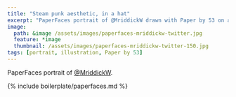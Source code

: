 ```yaml
---
title: "Steam punk aesthetic, in a hat"
excerpt: "PaperFaces portrait of @MriddickW drawn with Paper by 53 on an iPad."
image: 
  path: &image /assets/images/paperfaces-mriddickw-twitter.jpg 
  feature: *image
  thumbnail: /assets/images/paperfaces-mriddickw-twitter-150.jpg
tags: [portrait, illustration, Paper by 53]
---
```


PaperFaces portrait of [@MriddickW](https://twitter.com/MriddickW).

{% include boilerplate/paperfaces.md %}
